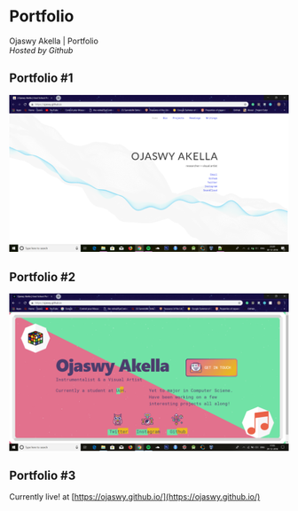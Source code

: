 # Portfolio
Ojaswy Akella | Portfolio  
*Hosted by Github*  
 
## Portfolio #1 

![](https://github.com/Ojaswy/Ojaswy.github.io/blob/master/website1/portfolio1.PNG)

## Portfolio #2

![](https://github.com/Ojaswy/Ojaswy.github.io/blob/master/website2/portfolio2.PNG)

## Portfolio #3

Currently live! at  [https://ojaswy.github.io/](https://ojaswy.github.io/)

